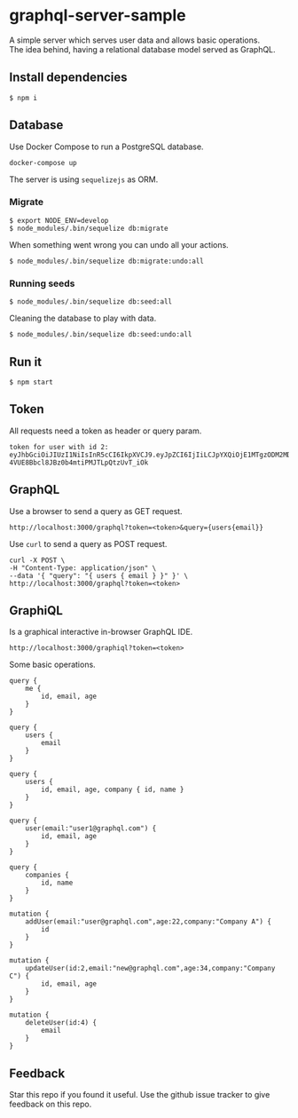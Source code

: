 # graphql-server-sample
A simple server which serves user data and allows basic operations.  
The idea behind, having a relational database model served as GraphQL.

## Install dependencies

    $ npm i

## Database
Use Docker Compose to run a PostgreSQL database.  

    docker-compose up

The server is using `sequelizejs` as ORM.  

### Migrate

    $ export NODE_ENV=develop
    $ node_modules/.bin/sequelize db:migrate

When something went wrong you can undo all your actions.

    $ node_modules/.bin/sequelize db:migrate:undo:all

### Running seeds

    $ node_modules/.bin/sequelize db:seed:all

Cleaning the database to play with data.  

    $ node_modules/.bin/sequelize db:seed:undo:all

## Run it

    $ npm start

## Token
All requests need a token as header or query param.

    token for user with id 2: eyJhbGciOiJIUzI1NiIsInR5cCI6IkpXVCJ9.eyJpZCI6IjIiLCJpYXQiOjE1MTgzODM2MDZ9.I9GbV7a-4VUE8Bbcl8JBz0b4mtiPMJTLpQtzUvT_iOk

## GraphQL
Use a browser to send a query as GET request.

    http://localhost:3000/graphql?token=<token>&query={users{email}}

Use `curl` to send a query as POST request.  

    curl -X POST \
    -H "Content-Type: application/json" \
    --data '{ "query": "{ users { email } }" }' \
    http://localhost:3000/graphql?token=<token>

## GraphiQL
Is a graphical interactive in-browser GraphQL IDE. 

    http://localhost:3000/graphiql?token=<token>

Some basic operations.
    
    query {
        me {
            id, email, age
        }
    }

    query {
        users {
            email
        }
    }

    query {
        users {
            id, email, age, company { id, name }
        }
    }

    query {
        user(email:"user1@graphql.com") {
            id, email, age
        }
    }

    query {
        companies {
            id, name
        }
    }

    mutation {
        addUser(email:"user@graphql.com",age:22,company:"Company A") {
            id
        }
    }

    mutation {
        updateUser(id:2,email:"new@graphql.com",age:34,company:"Company C") {
            id, email, age
        }
    }

    mutation {
        deleteUser(id:4) {
            email
        }
    }

## Feedback
Star this repo if you found it useful. Use the github issue tracker to give feedback on this repo.